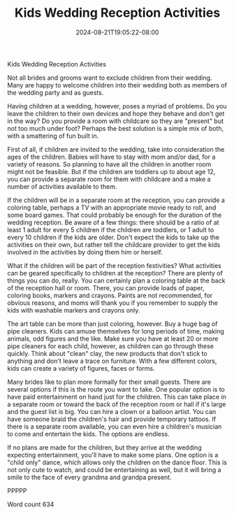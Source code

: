 ﻿---
title: "Kids Wedding Reception Activities"
date: 2024-08-21T19:05:22-08:00
description: "Wedding Games & Activities Tips for Web Success"
featured_image: "/images/Wedding Games & Activities.jpg"
tags: ["Wedding Games & Activities"]
---

Kids Wedding Reception Activities

Not all brides and grooms want to exclude children from their wedding. Many are happy to welcome children into their wedding both as members of the wedding party and as guests.

Having children at a wedding, however, poses a myriad of problems. Do you leave the children to their own devices and hope they behave and don't get in the way? Do you provide a room with childcare so they are "present" but not too much under foot? Perhaps the best solution is a simple mix of both, with a smattering of fun built in.

First of all, if children are invited to the wedding, take into consideration the ages of the children. Babies will have to stay with mom and/or dad, for a variety of reasons. So planning to have all the children in another room might not be feasible. But if the children are toddlers up to about age 12, you can provide a separate room for them with childcare and a make a number of activities available to them.

If the children will be in a separate room at the reception, you can provide a coloring table, perhaps a TV with an appropriate movie ready to roll, and some board games. That could probably be enough for the duration of the wedding reception. Be aware of a few things: there should be a ratio of at least 1 adult for every 5 children if the children are toddlers, or 1 adult to every 10 children if the kids are older. Don't expect the kids to take up the activities on their own, but rather tell the childcare provider to get the kids involved in the activities by doing them him or herself.

What if the children will be part of the reception festivities? What activities can be geared specifically to children at the reception? There are plenty of things you can do, really. You can certainly plan a coloring table at the back of the reception hall or room. There, you can provide loads of paper, coloring books, markers and crayons. Paints are not recommended, for obvious reasons, and moms will thank you if you remember to supply the kids with washable markers and crayons only. 

The art table can be more than just coloring, however. Buy a huge bag of pipe cleaners. Kids can amuse themselves for long periods of time, making animals, odd figures and the like. Make sure you have at least 20 or more pipe cleaners for each child, however, as children can go through these quickly. Think about "clean" clay, the new products that don't stick to anything and don't leave a trace on furniture. With a few different colors, kids can create a variety of figures, faces or forms. 

Many brides like to plan more formally for their small guests. There are several options if this is the route you want to take. One popular option is to have paid entertainment on hand just for the children. This can take place in a separate room or toward the back of the reception room or hall if it's large and the guest list is big. You can hire a clown or a balloon artist. You can have someone braid the children's hair and provide temporary tattoos. If there is a separate room available, you can even hire a children's musician to come and entertain the kids. The options are endless. 

If no plans are made for the children, but they arrive at the wedding expecting entertainment, you'll have to make some plans. One option is a "child only" dance, which allows only the children on the dance floor. This is not only cute to watch, and could be entertaining as well, but it will bring a smile to the face of every grandma and grandpa present. 

PPPPP

Word count 634





